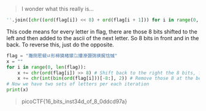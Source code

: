 >I wonder what this really is...
```python
''.join([chr((ord(flag[i]) << 8) + ord(flag[i + 1])) for i in range(0, len(flag), 2)])
```
This code means for every letter in flag, there are those 8 bits shifted to the left and then added to the ascii of the next letter. So 8 bits in front and in the back. To reverse this, just do the opposite. 

```python
flag = "灩捯䍔䙻ㄶ形楴獟楮獴㌴摟潦弸弰摤捤㤷慽"
x = ""
for i in range(0, len(flag)):
    x += chr(ord(flag[i]) >> 8) # Shift back to the right the 8 bits, first letter
    x += chr(int(bin(ord(flag[i]))[-8:], 2)) # Remove those 8 at the beginning and convert binary to ascii, second letter
# Now we have two sets of letters per each iteration
print(x)
```

> picoCTF{16_bits_inst34d_of_8_0ddcd97a}